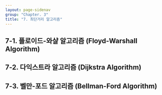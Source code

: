 ```yaml
---
layout: page-sidenav
group: "Chapter. 3"
title: "7. 최단거리 알고리즘"
---
```


## 7-1. 플로이드-와샬 알고리즘 (Floyd-Warshall Algorithm)

## 7-2. 다익스트라 알고리즘 (Dijkstra Algorithm)

## 7-3. 벨만-포드 알고리즘 (Bellman-Ford Algorithm)